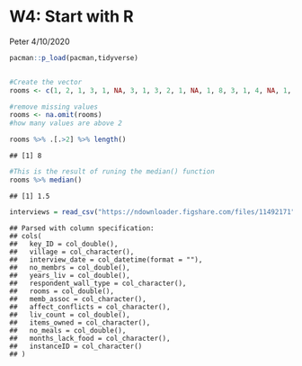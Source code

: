 W4: Start with R
================
Peter
4/10/2020

``` r
pacman::p_load(pacman,tidyverse)


#Create the vector
rooms <- c(1, 2, 1, 3, 1, NA, 3, 1, 3, 2, 1, NA, 1, 8, 3, 1, 4, NA, 1, 3, 1, 2, 1, 7, 1, NA) 

#remove missing values
rooms <- na.omit(rooms)
#how many values are above 2

rooms %>% .[.>2] %>% length()
```

    ## [1] 8

``` r
#This is the result of runing the median() function
rooms %>% median()
```

    ## [1] 1.5

``` r
interviews = read_csv("https://ndownloader.figshare.com/files/11492171")
```

    ## Parsed with column specification:
    ## cols(
    ##   key_ID = col_double(),
    ##   village = col_character(),
    ##   interview_date = col_datetime(format = ""),
    ##   no_membrs = col_double(),
    ##   years_liv = col_double(),
    ##   respondent_wall_type = col_character(),
    ##   rooms = col_double(),
    ##   memb_assoc = col_character(),
    ##   affect_conflicts = col_character(),
    ##   liv_count = col_double(),
    ##   items_owned = col_character(),
    ##   no_meals = col_double(),
    ##   months_lack_food = col_character(),
    ##   instanceID = col_character()
    ## )
